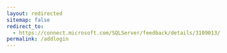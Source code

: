 ```yaml
---
layout: redirected
sitemap: false
redirect_to:
  - https://connect.microsoft.com/SQLServer/feedback/details/3109013/
permalink: /addlogin
---
```

